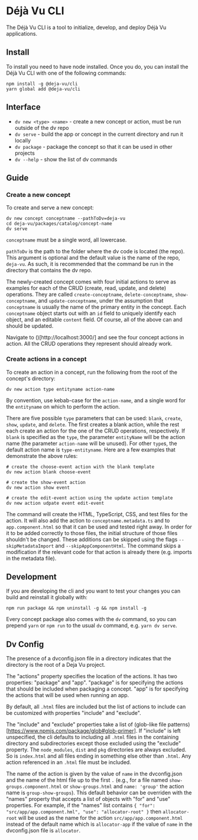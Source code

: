 Déjà Vu CLI
===========

The Déjà Vu CLI is a tool to initialize, develop, and deploy Déjà Vu
applications.

Install
-------

To install you need to have node installed. Once you do, you can install the
Déjà Vu CLI with one of the following commands:

```
npm install -g @deja-vu/cli
yarn global add @deja-vu/cli
```

Interface
---------

  - `dv new <type> <name>` - create a new concept or action, must be run outside of the dv repo
  - `dv serve` - build the app or concept in the current directory and run it locally
  - `dv package` - package the concept so that it can be used in other projects
  - `dv --help` - show the list of dv commands


Guide
-----

### Create a new concept

To create and serve a new concept:

```
dv new concept conceptname --pathToDv=deja-vu
cd deja-vu/packages/catalog/concept-name
dv serve
```

`conceptname` must be a single word, all lowercase.

`pathToDv` is the path to the folder where the dv code is located (the repo).
This argument is optional and the default value is the name of the repo,
`deja-vu`. As such, it is recommended that the command be run in the directory
that contains the dv repo.

The newly-created concept comes with four initial actions to serve as examples
for each of the CRUD (create, read, update, and delete) operations.
They are called `create-conceptname`, `delete-conceptname`, `show-conceptname`, and `update-conceptname`,
under the assumption that `conceptname` is usually the name of the primary entity
in the concept. Each `conceptname` object starts out with an `id` field to
uniquely identify each object, and an editable `content` field.
Of course, all of the above can and should be updated.

Navigate to ()[http://localhost:3000/] and see the four concept actions in action.
All the CRUD operations they represent should already work.

### Create actions in a concept

To create an action in a concept, run the following from the root of
the concept's directory:

```
dv new action type entityname action-name
```

By convention, use kebab-case for the `action-name`, and a single word for
the `entityname` on which to perform the action.

There are five possible `type` parameters that can be used:
`blank`, `create`, `show`, `update`, and `delete`. The first creates a blank
action, while the rest each create an action for the one of the CRUD operations,
respectively. If `blank` is specified as the `type`, the parameter `entityName`
will be the action name (the parameter `action-name` will be unused). For other `type`s, the default action name is `type-entityname`.
Here are a few examples that demonstrate the above rules:

```
# create the choose-event action with the blank template
dv new action blank choose-event

# create the show-event action
dv new action show event

# create the edit-event action using the update action template
dv new action udpate event edit-event
```

The command will create the HTML, TypeScript, CSS, and test files for the action.
It will also add the action to `conceptname.metadata.ts` and to `app.component.html`
so that it can be used and tested right away. In order for it to be added
correctly to those files, the initial structure of those files shouldn't be changed.
These additions can be skipped using the flags `--skipMetadataImport` and `--skipAppComponentHtml`. The command skips a modification if the relevant code
for that action is already there (e.g. imports in the metadata file).


Development
-----------

If you are developing the cli and you want to test your changes you can build
and reinstall it globally with:

```
npm run package && npm uninstall -g && npm install -g
```

Every concept package also comes with the `dv` command, so you can prepend `yarn`
or `npm run` to the usual `dv` command, e.g. `yarn dv serve`.


Dv Config
---------

The presence of a dvconfig.json file in a directory indicates that the directory
is the root of a Deja Vu project.

The "actions" property specifies the location of the actions. It has two
properties: "package" and "app". "package" is for specifying the actions that
should be included when packaging a concept. "app" is for specifying the actions
that will be used when running an app.

By default, all `.html` files are included but the list
of actions to include can be customized with properties "include" and
"exclude".

The "include" and "exclude" properties take a list of
(glob-like file patterns)[https://www.npmjs.com/package/glob#glob-primer].
If "include" is left unspecified, the cli defaults to
including all `.html` files in the containing directory and subdirectories
except those excluded using the "exclude" property.
The `node_modules`, `dist` and `pkg` directories are always excluded. So is
`index.html` and all files ending in something else other than `.html`.
Any action referenced in an `.html` file must be included.

The name of the action is given by the value of `name` in the dvconfig.json and
the name of the html file up to the first `.` (e.g., for a file named
`show-groups.component.html` or `show-groups.html` and `name: 'group'` the
action name is `group-show-groups`). This default behavior can be overriden
with the "names" property that accepts a list of objects with "for" and "use"
properties. For example, if the "names" list contains
`{ "for": "src/app/app.component.hml", "use": "allocator-root" }` then
`allocator-root` will be used as the name for the action
`src/app/app.component.html` instead of the default name which is
`allocator-app` if the value of `name` in the dvconfig.json file is `allocator`.

